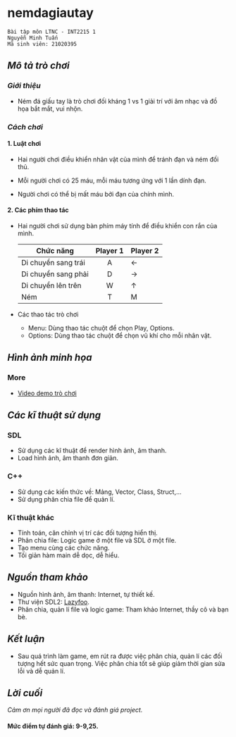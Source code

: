
# nemdagiautay

    Bài tập môn LTNC - INT2215 1
    Nguyễn Minh Tuấn
    Mã sinh viên: 21020395

## *Mô tả trò chơi*

### *Giới thiệu*

* Ném đá giấu tay là trò chơi đối kháng 1 vs 1 giải trí với âm nhạc và đồ họa bắt mắt, vui nhộn.


### *Cách chơi*

#### 1. Luật chơi
* Hai người chơi điều khiển nhân vật của mình để tránh đạn và ném đối thủ.

* Mỗi người chơi có 25 máu, mỗi máu tương ứng với 1 lần dính đạn.

* Người chơi có thể bị mất máu bởi đạn của chính mình.

#### 2. Các phím thao tác
* Hai người chơi sử dụng bàn phím máy tính để điều khiển con rắn của mình.

    | Chức năng  | Player 1 | Player 2|
    | ------------- |:-------------:| --------|
    | Di chuyển sang trái    | A    |← |
    | Di chuyển sang phải    | D    |→ |
    | Di chuyển lên trên     | W    |↑ |
    | Ném                    | T    |M |
* Các thao tác trò chơi
    * Menu: Dùng thao tác chuột để chọn Play, Options.
    * Options: Dùng thao tác chuột để chọn vũ khí cho mỗi nhân vật.


## *Hình ảnh minh họa*

### More
* [Video demo trò chơi](https://youtu.be/qRMOV3hEJ_I)

## *Các kĩ thuật sử dụng*
### SDL
* Sử dụng các kĩ thuật để render hình ảnh, âm thanh.
* Load hình ảnh, âm thanh đơn giản.

### C++
* Sử dụng các kiến thức về: Mảng, Vector, Class, Struct,...
* Sử dụng phân chia file để quản lí.

### Kĩ thuật khác
* Tính toán, căn chỉnh vị trí các đối tượng hiển thị.
* Phân chia file: Logic game ở một file và SDL ở một file.
* Tạo menu cùng các chức năng.
* Tối giản hàm main dễ dọc, dễ hiểu.

## *Nguồn tham khảo*
* Nguồn hình ảnh, âm thanh: Internet, tự thiết kế.
* Thư viện SDL2: [Lazyfoo](https://lazyfoo.net/tutorials/SDL/index.php).
* Phân chia, quản lí file và logic game: Tham khảo Internet, thầy cô và bạn bè.

## *Kết luận*
* Sau quá trình làm game, em rút ra được việc phân chia, quản lí các đối tượng hết sức quan trọng. Việc phân chia tốt sẽ giúp giảm thời gian sửa lỗi và dễ quản lí.

## *Lời cuối*
*Cảm ơn mọi người đã đọc và đánh giá project.*

#### **Mức điểm tự đánh giá: 9-9,25.**

